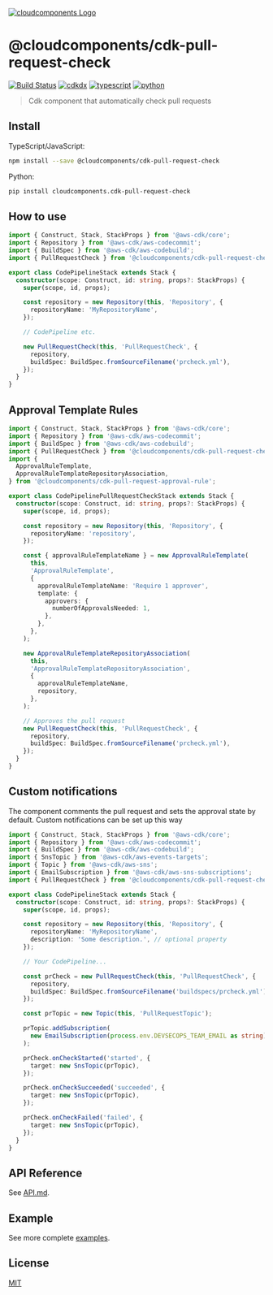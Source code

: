 [![cloudcomponents Logo](https://raw.githubusercontent.com/cloudcomponents/cdk-constructs/master/logo.png)](https://github.com/cloudcomponents/cdk-constructs)

# @cloudcomponents/cdk-pull-request-check

[![Build Status](https://github.com/cloudcomponents/cdk-constructs/workflows/Build/badge.svg)](https://github.com/cloudcomponents/cdk-constructs/actions?query=workflow=Build)
[![cdkdx](https://img.shields.io/badge/buildtool-cdkdx-blue.svg)](https://github.com/hupe1980/cdkdx)
[![typescript](https://img.shields.io/badge/jsii-typescript-blueviolet.svg)](https://www.npmjs.com/package/@cloudcomponents/cdk-pull-request-check)
[![python](https://img.shields.io/badge/jsii-python-blueviolet.svg)](https://pypi.org/project/cloudcomponents.cdk-pull-request-check/)

> Cdk component that automatically check pull requests

## Install
TypeScript/JavaScript:

```bash
npm install --save @cloudcomponents/cdk-pull-request-check
```

Python:

```bash
pip install cloudcomponents.cdk-pull-request-check
```

## How to use

```typescript
import { Construct, Stack, StackProps } from '@aws-cdk/core';
import { Repository } from '@aws-cdk/aws-codecommit';
import { BuildSpec } from '@aws-cdk/aws-codebuild';
import { PullRequestCheck } from '@cloudcomponents/cdk-pull-request-check';

export class CodePipelineStack extends Stack {
  constructor(scope: Construct, id: string, props?: StackProps) {
    super(scope, id, props);

    const repository = new Repository(this, 'Repository', {
      repositoryName: 'MyRepositoryName',
    });

    // CodePipeline etc.

    new PullRequestCheck(this, 'PullRequestCheck', {
      repository,
      buildSpec: BuildSpec.fromSourceFilename('prcheck.yml'),
    });
  }
}
```

## Approval Template Rules

```typescript
import { Construct, Stack, StackProps } from '@aws-cdk/core';
import { Repository } from '@aws-cdk/aws-codecommit';
import { BuildSpec } from '@aws-cdk/aws-codebuild';
import { PullRequestCheck } from '@cloudcomponents/cdk-pull-request-check';
import {
  ApprovalRuleTemplate,
  ApprovalRuleTemplateRepositoryAssociation,
} from '@cloudcomponents/cdk-pull-request-approval-rule';

export class CodePipelinePullRequestCheckStack extends Stack {
  constructor(scope: Construct, id: string, props?: StackProps) {
    super(scope, id, props);

    const repository = new Repository(this, 'Repository', {
      repositoryName: 'repository',
    });

    const { approvalRuleTemplateName } = new ApprovalRuleTemplate(
      this,
      'ApprovalRuleTemplate',
      {
        approvalRuleTemplateName: 'Require 1 approver',
        template: {
          approvers: {
            numberOfApprovalsNeeded: 1,
          },
        },
      },
    );

    new ApprovalRuleTemplateRepositoryAssociation(
      this,
      'ApprovalRuleTemplateRepositoryAssociation',
      {
        approvalRuleTemplateName,
        repository,
      },
    );

    // Approves the pull request
    new PullRequestCheck(this, 'PullRequestCheck', {
      repository,
      buildSpec: BuildSpec.fromSourceFilename('prcheck.yml'),
    });
  }
}
```

## Custom notifications

The component comments the pull request and sets the approval state by default. Custom notifications can be set up this way

```typescript
import { Construct, Stack, StackProps } from '@aws-cdk/core';
import { Repository } from '@aws-cdk/aws-codecommit';
import { BuildSpec } from '@aws-cdk/aws-codebuild';
import { SnsTopic } from '@aws-cdk/aws-events-targets';
import { Topic } from '@aws-cdk/aws-sns';
import { EmailSubscription } from '@aws-cdk/aws-sns-subscriptions';
import { PullRequestCheck } from '@cloudcomponents/cdk-pull-request-check';

export class CodePipelineStack extends Stack {
  constructor(scope: Construct, id: string, props?: StackProps) {
    super(scope, id, props);

    const repository = new Repository(this, 'Repository', {
      repositoryName: 'MyRepositoryName',
      description: 'Some description.', // optional property
    });

    // Your CodePipeline...

    const prCheck = new PullRequestCheck(this, 'PullRequestCheck', {
      repository,
      buildSpec: BuildSpec.fromSourceFilename('buildspecs/prcheck.yml'),
    });

    const prTopic = new Topic(this, 'PullRequestTopic');

    prTopic.addSubscription(
      new EmailSubscription(process.env.DEVSECOPS_TEAM_EMAIL as string),
    );

    prCheck.onCheckStarted('started', {
      target: new SnsTopic(prTopic),
    });

    prCheck.onCheckSucceeded('succeeded', {
      target: new SnsTopic(prTopic),
    });

    prCheck.onCheckFailed('failed', {
      target: new SnsTopic(prTopic),
    });
  }
}
```

## API Reference

See [API.md](https://github.com/cloudcomponents/cdk-constructs/tree/master/packages/cdk-pull-request-check/API.md).

## Example

See more complete [examples](https://github.com/cloudcomponents/cdk-constructs/tree/master/examples).

## License

[MIT](https://github.com/cloudcomponents/cdk-constructs/tree/master/packages/cdk-pull-request-check/LICENSE)
